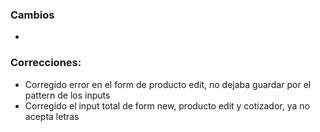 <h3>Cambios</h3>
<ul>
    <li></li>
</ul>
<h3>Correcciones:</h3>
<ul>
    <li>Corregido error en el form de producto edit, no dejaba guardar por el pattern de los inputs</li>
    <li>Corregido el input total de form new, producto edit y cotizador, ya no acepta letras</li>
</ul>